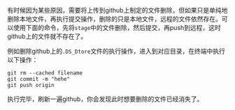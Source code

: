有时候因为某些原因，需要将上传到github上制定的文件删除，但如果只是单纯地删除本地文件，再执行提交操作，删除的只是本地文件，远程的文件依然存在。可以使用下面的命令，先将`stage`中的文件删除，然后提交，再push到远程，这时github上的文件就不存在了。

例如删除github上的`.DS_Dtore`文件的执行操作，进入到对应目录，在终端中执行以下操作：

```
git rm --cached filename
git commit -m "hehe"
git push origin
```
执行完毕，刷新一遍github，你会发现此时想要删除的文件已经消失了。

